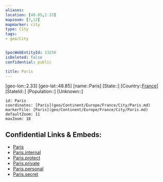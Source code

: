 ```yaml
---
aliases: 
location: [48.85,2.33]
mapzoom: [7,12] 
mapmarker: city 
type: City
tags:
- geo/City


SpocWebEntityId: 33250
isDeleted: false
confidential: public

title: Paris
---
```

[geo-lon::2.33]
[geo-lat::48.85]
[name::Paris]
[State::]
[Country::[France](geo/Continent/Europe/France.md)]
[StateId::]
[Population::]
[Unknown::]


```leaflet
id: Paris
coordinates: [Paris](geo/Continent/Europe/France/City/Paris.md)
markerFile: [Paris](geo/Continent/Europe/France/City/Paris.md)
defaultZoom: 11 
maxZoom: 18
```


## Confidential Links & Embeds: 
- [Paris](../../../../../../_public/geo/Continent/Europe/France/City/Paris.md) 
- [Paris.internal](../../../../../../_internal/geo/Continent/Europe/France/City/Paris.internal.md) 
- [Paris.protect](../../../../../../_protect/geo/Continent/Europe/France/City/Paris.protect.md) 
- [Paris.private](../../../../../../_private/geo/Continent/Europe/France/City/Paris.private.md) 
- [Paris.personal](../../../../../../_personal/geo/Continent/Europe/France/City/Paris.personal.md) 
- [Paris.secret](../../../../../../_secret/geo/Continent/Europe/France/City/Paris.secret.md) 
